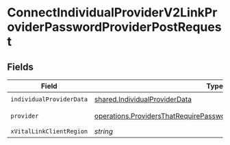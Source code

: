 # ConnectIndividualProviderV2LinkProviderPasswordProviderPostRequest


## Fields

| Field                                                                                                                                                           | Type                                                                                                                                                            | Required                                                                                                                                                        | Description                                                                                                                                                     |
| --------------------------------------------------------------------------------------------------------------------------------------------------------------- | --------------------------------------------------------------------------------------------------------------------------------------------------------------- | --------------------------------------------------------------------------------------------------------------------------------------------------------------- | --------------------------------------------------------------------------------------------------------------------------------------------------------------- |
| `individualProviderData`                                                                                                                                        | [shared.IndividualProviderData](../../../sdk/models/shared/individualproviderdata.md)                                                                           | :heavy_check_mark:                                                                                                                                              | N/A                                                                                                                                                             |
| `provider`                                                                                                                                                      | [operations.ProvidersThatRequirePasswordAuthWhoopRenphoPelotonZwift](../../../sdk/models/operations/providersthatrequirepasswordauthwhooprenphopelotonzwift.md) | :heavy_check_mark:                                                                                                                                              | An enumeration.                                                                                                                                                 |
| `xVitalLinkClientRegion`                                                                                                                                        | *string*                                                                                                                                                        | :heavy_minus_sign:                                                                                                                                              | N/A                                                                                                                                                             |